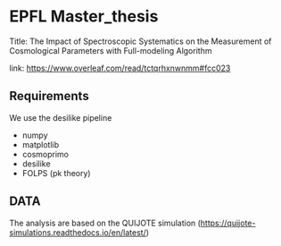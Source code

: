 # EPFL Master_thesis

Title: The Impact of Spectroscopic Systematics on the Measurement of Cosmological Parameters with Full-modeling Algorithm

link: https://www.overleaf.com/read/tctqrhxnwnmm#fcc023

## Requirements
We use the desilike pipeline

  - numpy
  - matplotlib
  - cosmoprimo
  - desilike
  - FOLPS (pk theory)


## DATA

The analysis are based on the QUIJOTE simulation (https://quijote-simulations.readthedocs.io/en/latest/)










